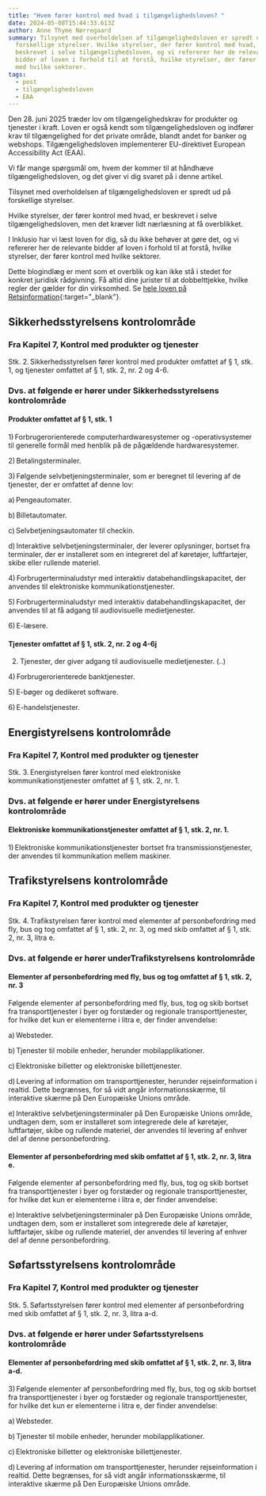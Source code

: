 ```yaml
---
title: "Hvem fører kontrol med hvad i tilgængelighedsloven? "
date: 2024-05-08T15:44:33.613Z
author: Anne Thyme Nørregaard
summary: Tilsynet med overholdelsen af tilgængelighedsloven er spredt ud på
  forskellige styrelser. Hvilke styrelser, der fører kontrol med hvad, er
  beskrevet i selve tilgængelighedsloven, og vi refererer her de relevante
  bidder af loven i forhold til at forstå, hvilke styrelser, der fører kontrol
  med hvilke sektorer.
tags:
  - post
  - tilgængelighedsloven
  - EAA
---
```

D﻿en 28. juni 2025 træder lov om tilgængelighedskrav for produkter og tjenester i kraft. Loven er også kendt som tilgængelighedsloven og indfører krav til tilgængelighed for det private område, blandt andet for banker og webshops. T﻿ilgængelighedsloven implementerer EU-direktivet European Accessibility Act (EAA).

V﻿i får mange spørgsmål om, hvem der kommer til at håndhæve tilgængelighedsloven, og det giver vi dig svaret på i denne artikel.

Tilsynet med overholdelsen af tilgængelighedsloven er spredt ud på forskellige styrelser.

Hvilke styrelser, der fører kontrol med hvad, er beskrevet i selve tilgængelighedsloven, men det kræver lidt nærlæsning at få overblikket. 

I Inklusio har vi læst loven for dig, så du ikke behøver at gøre det, og vi refererer her de relevante bidder af loven i forhold til at forstå, hvilke styrelser, der fører kontrol med hvilke sektorer.

Dette blogindlæg er ment som et overblik og kan ikke stå i stedet for konkret juridisk rådgivning. F﻿å altid dine jurister til at dobbelttjekke, hvilke regler der gælder for din virksomhed. Se [hele loven på Retsinformation](https://www.retsinformation.dk/eli/lta/2022/801){:target="_blank"}.

## Sikkerhedsstyrelsens kontrolområde 

### Fra Kapitel 7, Kontrol med produkter og tjenester 

Stk. 2. Sikkerhedsstyrelsen fører kontrol med produkter omfattet af § 1, stk. 1, og tjenester omfattet af § 1, stk. 2, nr. 2 og 4-6. 

### D﻿vs. at følgende er hører under Sikkerhedsstyrelsens kontrolområde

#### Produkter omfattet af § 1, stk. 1

1) Forbrugerorienterede computerhardwaresystemer og -operativsystemer til generelle formål med henblik på de pågældende hardwaresystemer. 

2) Betalingsterminaler. 

3) Følgende selvbetjeningsterminaler, som er beregnet til levering af de tjenester, der er omfattet af denne lov: 

a) Pengeautomater. 

b) Billetautomater. 

c) Selvbetjeningsautomater til checkin. 

d) Interaktive selvbetjeningsterminaler, der leverer oplysninger, bortset fra terminaler, der er installeret som en integreret del af køretøjer, luftfartøjer, skibe eller rullende materiel. 

4) Forbrugerterminaludstyr med interaktiv databehandlingskapacitet, der anvendes til elektroniske kommunikationstjenester. 

5) Forbrugerterminaludstyr med interaktiv databehandlingskapacitet, der anvendes til at få adgang til audiovisuelle medietjenester. 

6) E-læsere. 

#### Tjenester omfattet af § 1, stk. 2, nr. 2 og 4-6j

2) Tjenester, der giver adgang til audiovisuelle medietjenester. (..)

4) Forbrugerorienterede banktjenester. 

5) E-bøger og dedikeret software. 

6) E-handelstjenester. 

## Energistyrelsens kontrolområde 

### Fra Kapitel 7, Kontrol med produkter og tjenester 

Stk. 3. Energistyrelsen fører kontrol med elektroniske kommunikationstjenester omfattet af § 1, stk. 2, nr. 1. 

### D﻿vs. at følgende er hører under Energistyrelsens kontrolområde

#### Elektroniske kommunikationstjenester omfattet af § 1, stk. 2, nr. 1. 

1) Elektroniske kommunikationstjenester bortset fra transmissionstjenester, der anvendes til kommunikation mellem maskiner. 

## Trafikstyrelsens kontrolområde 

### Fra Kapitel 7, Kontrol med produkter og tjenester 

Stk. 4. Trafikstyrelsen fører kontrol med elementer af personbefordring med fly, bus og tog omfattet af § 1, stk. 2, nr. 3, og med skib omfattet af § 1, stk. 2, nr. 3, litra e. 

### D﻿vs. at følgende er hører underTrafikstyrelsens kontrolområde

#### Elementer af personbefordring med fly, bus og tog omfattet af § 1, stk. 2, nr. 3 

Følgende elementer af personbefordring med fly, bus, tog og skib bortset fra transporttjenester i byer og forstæder og regionale transporttjenester, for hvilke det kun er elementerne i litra e, der finder anvendelse: 

a) Websteder. 

b) Tjenester til mobile enheder, herunder mobilapplikationer. 

c) Elektroniske billetter og elektroniske billettjenester. 

d) Levering af information om transporttjenester, herunder rejseinformation i realtid. Dette begrænses, for så vidt angår informationsskærme, til interaktive skærme på Den Europæiske Unions område. 

e) Interaktive selvbetjeningsterminaler på Den Europæiske Unions område, undtagen dem, som er installeret som integrerede dele af køretøjer, luftfartøjer, skibe og rullende materiel, der anvendes til levering af enhver del af denne personbefordring. 

#### Elementer af personbefordring med skib omfattet af § 1, stk. 2, nr. 3, litra e. 

Følgende elementer af personbefordring med fly, bus, tog og skib bortset fra transporttjenester i byer og forstæder og regionale transporttjenester, for hvilke det kun er elementerne i litra e, der finder anvendelse: 

e) Interaktive selvbetjeningsterminaler på Den Europæiske Unions område, undtagen dem, som er installeret som integrerede dele af køretøjer, luftfartøjer, skibe og rullende materiel, der anvendes til levering af enhver del af denne personbefordring. 

## Søfartsstyrelsens kontrolområde 

### Fra Kapitel 7, Kontrol med produkter og tjenester 

Stk. 5. Søfartsstyrelsen fører kontrol med elementer af personbefordring med skib omfattet af § 1, stk. 2, nr. 3, litra a-d. 

### D﻿vs. at følgende er hører under Søfartsstyrelsens kontrolområde

#### Elementer af personbefordring med skib omfattet af § 1, stk. 2, nr. 3, litra a-d. 

3) Følgende elementer af personbefordring med fly, bus, tog og skib bortset fra transporttjenester i byer og forstæder og regionale transporttjenester, for hvilke det kun er elementerne i litra e, der finder anvendelse: 

a) Websteder. 

b) Tjenester til mobile enheder, herunder mobilapplikationer. 

c) Elektroniske billetter og elektroniske billettjenester. 

d) Levering af information om transporttjenester, herunder rejseinformation i realtid. Dette begrænses, for så vidt angår informationsskærme, til interaktive skærme på Den Europæiske Unions område.
